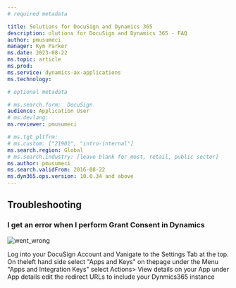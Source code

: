 ```yaml
---
# required metadata

title: Solutions for DocuSign and Dynamics 365 
description: olutions for DocuSign and Dynamics 365 - FAQ 
author: pmusumeci
manager: Kym Parker
ms.date: 2023-08-22
ms.topic: article
ms.prod: 
ms.service: dynamics-ax-applications
ms.technology: 

# optional metadata

# ms.search.form:  DocuSign
audience: Application User
# ms.devlang: 
ms.reviewer: pmusumeci

# ms.tgt_pltfrm: 
# ms.custom: ["21901", "intro-internal"]
ms.search.region: Global
# ms.search.industry: [leave blank for most, retail, public sector]
ms.author: pmusumeci
ms.search.validFrom: 2016-08-22
ms.dyn365.ops.version: 10.0.34 and above
---
```


## 	Troubleshooting

###   I get an error when I perform Grant Consent in Dynamics 

![went_wrong](/IMAGES/Went_wrong.png)

Log into your DocuSign Account and Vanigate to the Settings Tab at the top.  
On theleft hand side select "Apps and Keys"
on thepage under the Menu "Apps and Integration Keys" select Actions> View details on your App 
under App details edit the redirect URLs to include your Dynmics365 instance 

